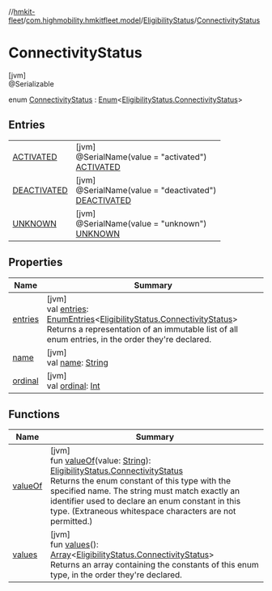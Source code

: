 //[hmkit-fleet](../../../../index.md)/[com.highmobility.hmkitfleet.model](../../index.md)/[EligibilityStatus](../index.md)/[ConnectivityStatus](index.md)

# ConnectivityStatus

[jvm]\
@Serializable

enum [ConnectivityStatus](index.md) : [Enum](https://kotlinlang.org/api/latest/jvm/stdlib/kotlin/-enum/index.html)&lt;[EligibilityStatus.ConnectivityStatus](index.md)&gt;

## Entries

| | |
|---|---|
| [ACTIVATED](-a-c-t-i-v-a-t-e-d/index.md) | [jvm]<br>@SerialName(value = &quot;activated&quot;)<br>[ACTIVATED](-a-c-t-i-v-a-t-e-d/index.md) |
| [DEACTIVATED](-d-e-a-c-t-i-v-a-t-e-d/index.md) | [jvm]<br>@SerialName(value = &quot;deactivated&quot;)<br>[DEACTIVATED](-d-e-a-c-t-i-v-a-t-e-d/index.md) |
| [UNKNOWN](-u-n-k-n-o-w-n/index.md) | [jvm]<br>@SerialName(value = &quot;unknown&quot;)<br>[UNKNOWN](-u-n-k-n-o-w-n/index.md) |

## Properties

| Name | Summary |
|---|---|
| [entries](entries.md) | [jvm]<br>val [entries](entries.md): [EnumEntries](https://kotlinlang.org/api/latest/jvm/stdlib/kotlin.enums/-enum-entries/index.html)&lt;[EligibilityStatus.ConnectivityStatus](index.md)&gt;<br>Returns a representation of an immutable list of all enum entries, in the order they're declared. |
| [name](-u-n-k-n-o-w-n/index.md#-372974862%2FProperties%2F-1829386432) | [jvm]<br>val [name](-u-n-k-n-o-w-n/index.md#-372974862%2FProperties%2F-1829386432): [String](https://kotlinlang.org/api/latest/jvm/stdlib/kotlin/-string/index.html) |
| [ordinal](-u-n-k-n-o-w-n/index.md#-739389684%2FProperties%2F-1829386432) | [jvm]<br>val [ordinal](-u-n-k-n-o-w-n/index.md#-739389684%2FProperties%2F-1829386432): [Int](https://kotlinlang.org/api/latest/jvm/stdlib/kotlin/-int/index.html) |

## Functions

| Name | Summary |
|---|---|
| [valueOf](value-of.md) | [jvm]<br>fun [valueOf](value-of.md)(value: [String](https://kotlinlang.org/api/latest/jvm/stdlib/kotlin/-string/index.html)): [EligibilityStatus.ConnectivityStatus](index.md)<br>Returns the enum constant of this type with the specified name. The string must match exactly an identifier used to declare an enum constant in this type. (Extraneous whitespace characters are not permitted.) |
| [values](values.md) | [jvm]<br>fun [values](values.md)(): [Array](https://kotlinlang.org/api/latest/jvm/stdlib/kotlin/-array/index.html)&lt;[EligibilityStatus.ConnectivityStatus](index.md)&gt;<br>Returns an array containing the constants of this enum type, in the order they're declared. |
